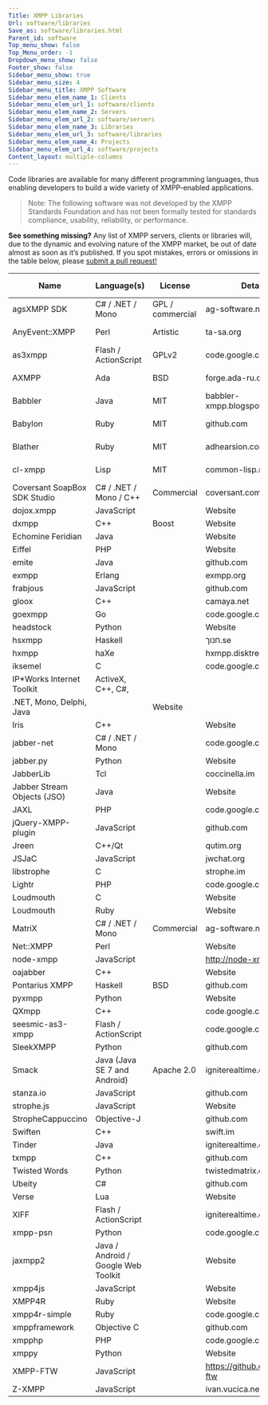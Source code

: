```yaml
---
Title: XMPP Libraries
Url: software/libraries
Save_as: software/libraries.html
Parent_id: software
Top_menu_show: false
Top_Menu_order: -1
Dropdown_menu_show: false
Footer_show: false
Sidebar_menu_show: true
Sidebar_menu_size: 4
Sidebar_menu_title: XMPP Software
Sidebar_menu_elem_name_1: Clients
Sidebar_menu_elem_url_1: software/clients
Sidebar_menu_elem_name_2: Servers
Sidebar_menu_elem_url_2: software/servers
Sidebar_menu_elem_name_3: Libraries
Sidebar_menu_elem_url_3: software/libraries
Sidebar_menu_elem_name_4: Projects
Sidebar_menu_elem_url_4: software/projects
Content_layout: multiple-columns
---
```


Code libraries are available for many different programming languages, thus enabling developers to build a wide variety of XMPP-enabled applications.

> Note: The following software was not developed by the XMPP Standards Foundation and has not been formally tested for standards compliance, usability, reliability, or performance.

__See something missing?__ Any list of XMPP servers, clients or libraries will, due to the dynamic and evolving nature of the XMPP market, be out of date almost as soon as it’s published. If you spot mistakes, errors or omissions in the table below, please [submit a pull request!](https://github.com/xsf/xmpp.org)


| Name                         | Language(s)                         | License          | Details                  | Latest Release |
|------------------------------|-------------------------------------|------------------|--------------------------|----------------|
| agsXMPP SDK                  | C# / .NET / Mono                    | GPL / commercial | ag-software.net          |                |
| AnyEvent::XMPP               | Perl                                | Artistic         | ta-sa.org                | 2012-06-14     |
| as3xmpp                      | Flash / ActionScript                | GPLv2            | code.google.com          | 2909-08-25     |
| AXMPP                        | Ada                                 | BSD              | forge.ada-ru.org         | 2011-03-07     |
| Babbler                      | Java                                | MIT              | babbler-xmpp.blogspot.de |                |
| Babylon                      | Ruby                                | MIT              | github.com               | 2009-03-31     |
| Blather                      | Ruby                                | MIT              | adhearsion.com           | 2013-08-26     |
| cl-xmpp                      | Lisp                                | MIT              | common-lisp.net          | 2008-07-12     |
| Coversant SoapBox SDK Studio | C# / .NET / Mono / C++              | Commercial       | coversant.com            | unknown        |
| dojox.xmpp                   | JavaScript                          |                  | Website                  |                |
| dxmpp                        | C++                                 | Boost            | Website                  |                |
| Echomine Feridian            | Java                                |                  | Website                  |                |
| Eiffel                       | PHP                                 |                  | Website                  |                |
| emite                        | Java                                |                  | github.com               |                |
| exmpp                        | Erlang                              |                  | exmpp.org                |                |
| frabjous                     | JavaScript                          |                  | github.com               |                |
| gloox                        | C++                                 |                  | camaya.net               |                |
| goexmpp                      | Go                                  |                  | code.google.com          |                |
| headstock                    | Python                              |                  | Website                  |                |
| hsxmpp                       | Haskell                             |                  | חנוך.se                  |                |
| hxmpp                        | haXe                                |                  | hxmpp.disktree.net       |                |
| iksemel                      | C                                   |                  | code.google.com          |                |
| IP*Works Internet Toolkit    | ActiveX, C++, C#,                   |                  |                          |                |
| .NET, Mono, Delphi, Java     |                                     | Website          |                          |                |
| Iris                         | C++                                 |                  | Website                  |                |
| jabber-net                   | C# / .NET / Mono                    |                  | code.google.com          |                |
| jabber.py                    | Python                              |                  | Website                  |                |
| JabberLib                    | Tcl                                 |                  | coccinella.im            |                |
| Jabber Stream Objects (JSO)  | Java                                |                  | Website                  |                |
| JAXL                         | PHP                                 |                  | code.google.com          |                |
| jQuery-XMPP-plugin           | JavaScript                          |                  | github.com               |                |
| Jreen                        | C++/Qt                              |                  | qutim.org                |                |
| JSJaC                        | JavaScript                          |                  | jwchat.org               |                |
| libstrophe                   | C                                   |                  | strophe.im               |                |
| Lightr                       | PHP                                 |                  | code.google.com          |                |
| Loudmouth                    | C                                   |                  | Website                  |                |
| Loudmouth                    | Ruby                                |                  | Website                  |                |
| MatriX                       | C# / .NET / Mono                    | Commercial       | ag-software.net          | 2014-01-22     |
| Net::XMPP                    | Perl                                |                  | Website                  |                |
| node-xmpp                    | JavaScript                          |                  | http://node-xmpp.org               |                |
| oajabber                     | C++                                 |                  | Website                  |                |
| Pontarius XMPP               | Haskell                             | BSD              | github.com               |                |
| pyxmpp                       | Python                              |                  | Website                  |                |
| QXmpp                        | C++                                 |                  | code.google.com          |                |
| seesmic-as3-xmpp             | Flash / ActionScript                |                  | code.google.com          |                |
| SleekXMPP                    | Python                              |                  | github.com               |                |
| Smack                        | Java (Java SE 7 and Android)        | Apache 2.0       | igniterealtime.org       | 2015-07-15     |
| stanza.io                    | JavaScript                          |                  | github.com               |                |
| strophe.js                   | JavaScript                          |                  | Website                  |                |
| StropheCappuccino            | Objective-J                         |                  | github.com               |                |
| Swiften                      | C++                                 |                  | swift.im                 |                |
| Tinder                       | Java                                |                  | igniterealtime.org       |                |
| txmpp                        | C++                                 |                  | github.com               |                |
| Twisted Words                | Python                              |                  | twistedmatrix.com        |                |
| Ubeity                       | C#                                  |                  | github.com               |                |
| Verse                        | Lua                                 |                  | Website                  |                |
| XIFF                         | Flash / ActionScript                |                  | igniterealtime.org       |                |
| xmpp-psn                     | Python                              |                  | code.google.com          |                |
| jaxmpp2                      | Java / Android / Google Web Toolkit |                  | Website                  |                |
| xmpp4js                      | JavaScript                          |                  | Website                  |                |
| XMPP4R                       | Ruby                                |                  | Website                  |                |
| xmpp4r-simple                | Ruby                                |                  | code.google.com          |                |
| xmppframework                | Objective C                         |                  | github.com               |                |
| xmpphp                       | PHP                                 |                  | code.google.com          |                |
| xmppy                        | Python                              |                  | Website                  |                |
| XMPP-FTW                     | JavaScript                          |                  | https://github.com/xmpp-ftw               |                |
| Z-XMPP                       | JavaScript                          |                  | ivan.vucica.net          |                |
